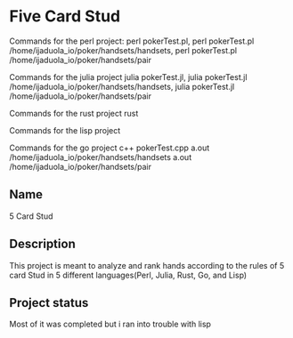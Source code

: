 # Five Card Stud

Commands for the perl project: 
perl pokerTest.pl,
perl pokerTest.pl /home/ijaduola_io/poker/handsets/handsets, 
perl pokerTest.pl /home/ijaduola_io/poker/handsets/pair

Commands for the julia  project
julia pokerTest.jl,
julia pokerTest.jl /home/ijaduola_io/poker/handsets/handsets,
julia pokerTest.jl /home/ijaduola_io/poker/handsets/pair


Commands for the rust project
rust 

Commands for the lisp project


Commands for the go project
c++ pokerTest.cpp
a.out /home/ijaduola_io/poker/handsets/handsets
a.out /home/ijaduola_io/poker/handsets/pair



## Name
5 Card Stud

## Description
This project is meant to analyze and rank hands according to the rules of 5 card Stud in 
5 different languages(Perl, Julia, Rust, Go, and Lisp)





## Project status
Most of it was completed but i ran into trouble with lisp

